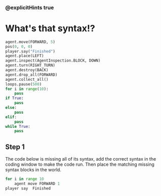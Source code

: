 ### @explicitHints true

# What's that syntax!? 

```python
agent.move(FORWARD, 5)
pos(0, 0, 0)
player.say("Finished")
agent.place(LEFT)
agent.inspect(AgentInspection.BLOCK, DOWN) 
agent.turn(RIGHT_TURN)
agent.destroy(BACK)
agent.drop_all(FORWARD)
agent.collect_all()
loops.pause(500)
for i in range(10):
    pass
if True: 
    pass
else: 
    pass
elif:
    pass
while True:
    pass
```

## Step 1
The code below is missing all of its syntax, add the correct syntax in the coding window to make the code run. 
Then place the matching missing syntax blocks in the world.
```python
for i in range 10
    agent move FORWARD 1
player say  Finished
```